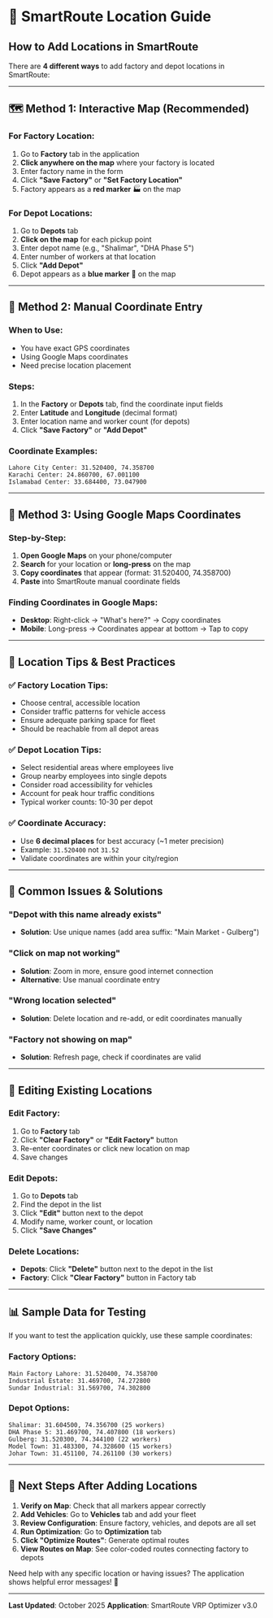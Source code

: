# 📍 SmartRoute Location Guide

## How to Add Locations in SmartRoute

There are **4 different ways** to add factory and depot locations in SmartRoute:

---

## 🗺️ **Method 1: Interactive Map (Recommended)**

### For Factory Location:
1. Go to **Factory** tab in the application
2. **Click anywhere on the map** where your factory is located
3. Enter factory name in the form
4. Click **"Save Factory"** or **"Set Factory Location"**
5. Factory appears as a **red marker** 🏭 on the map

### For Depot Locations:
1. Go to **Depots** tab
2. **Click on the map** for each pickup point
3. Enter depot name (e.g., "Shalimar", "DHA Phase 5")
4. Enter number of workers at that location
5. Click **"Add Depot"**
6. Depot appears as a **blue marker** 📍 on the map

---

## 📍 **Method 2: Manual Coordinate Entry**

### When to Use:
- You have exact GPS coordinates
- Using Google Maps coordinates
- Need precise location placement

### Steps:
1. In the **Factory** or **Depots** tab, find the coordinate input fields
2. Enter **Latitude** and **Longitude** (decimal format)
3. Enter location name and worker count (for depots)
4. Click **"Save Factory"** or **"Add Depot"**

### Coordinate Examples:
```
Lahore City Center: 31.520400, 74.358700
Karachi Center: 24.860700, 67.001100
Islamabad Center: 33.684400, 73.047900
```

---

## 📱 **Method 3: Using Google Maps Coordinates**

### Step-by-Step:
1. **Open Google Maps** on your phone/computer
2. **Search** for your location or **long-press** on the map
3. **Copy coordinates** that appear (format: 31.520400, 74.358700)
4. **Paste** into SmartRoute manual coordinate fields

### Finding Coordinates in Google Maps:
- **Desktop**: Right-click → "What's here?" → Copy coordinates
- **Mobile**: Long-press → Coordinates appear at bottom → Tap to copy

---

## 🎯 **Location Tips & Best Practices**

### ✅ **Factory Location Tips:**
- Choose central, accessible location
- Consider traffic patterns for vehicle access
- Ensure adequate parking space for fleet
- Should be reachable from all depot areas

### ✅ **Depot Location Tips:**
- Select residential areas where employees live
- Group nearby employees into single depots
- Consider road accessibility for vehicles
- Account for peak hour traffic conditions
- Typical worker counts: 10-30 per depot

### ✅ **Coordinate Accuracy:**
- Use **6 decimal places** for best accuracy (~1 meter precision)
- Example: `31.520400` not `31.52`
- Validate coordinates are within your city/region

---

## 🚨 **Common Issues & Solutions**

### **"Depot with this name already exists"**
- **Solution**: Use unique names (add area suffix: "Main Market - Gulberg")

### **"Click on map not working"**
- **Solution**: Zoom in more, ensure good internet connection
- **Alternative**: Use manual coordinate entry

### **"Wrong location selected"**
- **Solution**: Delete location and re-add, or edit coordinates manually

### **"Factory not showing on map"**
- **Solution**: Refresh page, check if coordinates are valid

---

## 🔄 **Editing Existing Locations**

### **Edit Factory:**
1. Go to **Factory** tab
2. Click **"Clear Factory"** or **"Edit Factory"** button
3. Re-enter coordinates or click new location on map
4. Save changes

### **Edit Depots:**
1. Go to **Depots** tab
2. Find the depot in the list
3. Click **"Edit"** button next to the depot
4. Modify name, worker count, or location
5. Click **"Save Changes"**

### **Delete Locations:**
- **Depots**: Click **"Delete"** button next to the depot in the list
- **Factory**: Click **"Clear Factory"** button in Factory tab

---

## 📊 **Sample Data for Testing**

If you want to test the application quickly, use these sample coordinates:

### **Factory Options:**
```
Main Factory Lahore: 31.520400, 74.358700
Industrial Estate: 31.469700, 74.272800
Sundar Industrial: 31.569700, 74.302800
```

### **Depot Options:**
```
Shalimar: 31.604500, 74.356700 (25 workers)
DHA Phase 5: 31.469700, 74.407800 (18 workers)  
Gulberg: 31.520300, 74.344100 (22 workers)
Model Town: 31.483300, 74.328600 (15 workers)
Johar Town: 31.451100, 74.261100 (30 workers)
```

---

## 🚀 **Next Steps After Adding Locations**

1. **Verify on Map**: Check that all markers appear correctly
2. **Add Vehicles**: Go to **Vehicles** tab and add your fleet
3. **Review Configuration**: Ensure factory, vehicles, and depots are all set
4. **Run Optimization**: Go to **Optimization** tab
5. **Click "Optimize Routes"**: Generate optimal routes
6. **View Routes on Map**: See color-coded routes connecting factory to depots

Need help with any specific location or having issues? The application shows helpful error messages! 🤝

---

**Last Updated**: October 2025
**Application**: SmartRoute VRP Optimizer v3.0